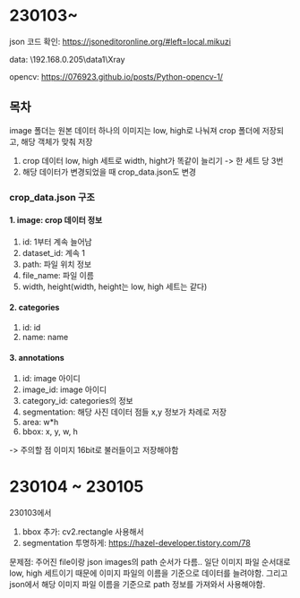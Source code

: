 # 230103~
json 코드 확인: https://jsoneditoronline.org/#left=local.mikuzi

data: \\192.168.0.205\data1\Xray

opencv: https://076923.github.io/posts/Python-opencv-1/

## 목차
image 폴더는 원본 데이터
하나의 이미지는 low, high로 나눠져 crop 폴더에 저장되고, 해당 객체가 맞춰 저장

1. crop 데이터 low, high 세트로 width, hight가 똑같이 늘리기 -> 한 세트 당 3번
2. 해당 데이터가 변경되었을 때 crop_data.json도 변경

### crop_data.json 구조
#### 1. image: crop 데이터 정보
1. id: 1부터 계속 늘어남
2. dataset_id: 계속 1
3. path: 파일 위치 정보
4. file_name: 파일 이름
5. width, height(width, height는 low, high 세트는 같다)

#### 2. categories
1. id: id
2. name: name

#### 3. annotations
1. id: image 아이디
2. image_id: image 아이디
3. category_id: categories의 정보
4. segmentation: 해당 사진 데이터 점들 x,y 정보가 차례로 저장
5. area: w*h
6. bbox: x, y, w, h


-> 주의할 점 이미지 16bit로 불러들이고 저장해야함

# 230104 ~ 230105
230103에서
1. bbox 추가: cv2.rectangle 사용해서
2. segmentation 투명하게: https://hazel-developer.tistory.com/78

문제점: 주어진 file이랑 json images의 path 순서가 다름..
일단 이미지 파일 순서대로 low, high 세트이기 때문에 이미지 파일의 이름을 기준으로 데이터를 늘려야함.
그리고 json에서 해당 이미지 파일 이름을 기준으로 path 정보를 가져와서 사용해야함.
